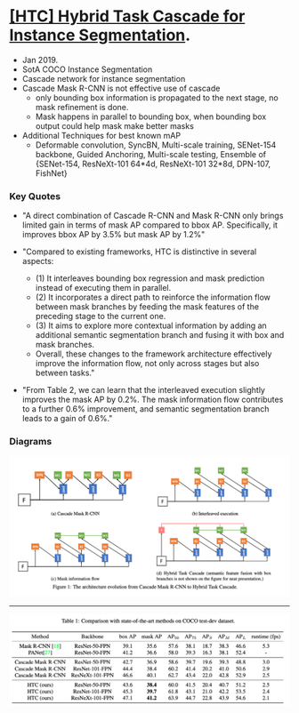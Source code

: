 # [[HTC] Hybrid Task Cascade for Instance Segmentation](https://arxiv.org/abs/1901.07518). 

- Jan 2019. 
- SotA COCO Instance Segmentation
- Cascade network for instance segmentation
- Cascade Mask R-CNN is not effective use of cascade  
    - only bounding box information is propagated to the next stage, no mask refinement is done.
    - Mask happens in parallel to bounding box, when bounding box output could help mask make better masks 
- Additional Techniques for best known mAP
    - Deformable convolution, SyncBN, Multi-scale training, SENet-154 backbone, Guided Anchoring, Multi-scale testing, Ensemble of {SENet-154, ResNeXt-101 64\*4d, ResNeXt-101 32\*8d, DPN-107, FishNet}

### Key Quotes
- "A direct combination of Cascade R-CNN and Mask R-CNN only brings limited gain in terms of mask AP compared to bbox AP. Specifically, it improves bbox AP by 3.5% but mask AP by 1.2%"

- "Compared to existing frameworks, HTC is distinctive in several aspects: 
    - (1) It interleaves bounding box regression and mask prediction instead of executing them in parallel. 
    - (2) It incorporates a direct path to reinforce the information flow between mask branches by feeding the mask features of the preceding stage to the current one. 
    - (3) It aims to explore more contextual information by adding an additional semantic segmentation branch and fusing it with box and mask branches.
    - Overall, these changes to the framework architecture effectively improve the information flow, not only across stages but also between tasks."

- "From Table 2, we can learn that the interleaved execution slightly improves the mask AP by 0.2%. The mask information flow contributes to a further 0.6% improvement, and semantic segmentation branch leads to a gain of 0.6%."

### Diagrams


![Cascade Evolution from Mask R-CNN to HTC](images/HTC_cascade_diagram.png)

--- 

![Results and Comparison with other SotA models](images/HTC_sota_results.png)


